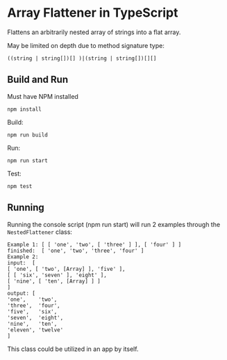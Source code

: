 # Array Flattener in TypeScript

Flattens an arbitrarily nested array of strings into a flat array.

May be limited on depth due to method signature type:

```((string | string[])[] )|(string | string[])[][]```

## Build and Run

Must have NPM installed

```npm install```

Build:

```npm run build```

Run:

```npm run start```

Test:

```npm test```

## Running

Running the console script (npm run start) will run 2 examples through 
the `NestedFlattener` class:

    Example 1: [ [ 'one', 'two', [ 'three' ] ], [ 'four' ] ]
    finished:  [ 'one', 'two', 'three', 'four' ]
    Example 2:
    input:  [
    [ 'one', [ 'two', [Array] ], 'five' ],
    [ [ 'six', 'seven' ], 'eight' ],
    [ 'nine', [ 'ten', [Array] ] ]
    ]
    output: [
    'one',    'two',
    'three',  'four',
    'five',   'six',
    'seven',  'eight',
    'nine',   'ten',
    'eleven', 'twelve'
    ]

This class could be utilized in an app by itself.